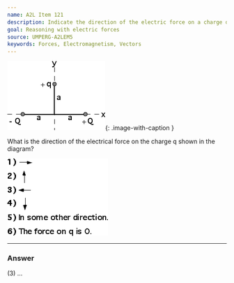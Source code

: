 ```yaml
---
name: A2L Item 121
description: Indicate the direction of the electric force on a charge due to two other charges.
goal: Reasoning with electric forces
source: UMPERG-A2LEM5
keywords: Forces, Electromagnetism, Vectors
---
```


![Item121_fig1.gif](../images/Item121_fig1.gif){: .image-with-caption } 

What is the direction of the electrical force on the charge q shown in
the diagram?

![Item121_fig2.gif](../images/Item121_fig2.gif)

<hr/>

### Answer

(3)
...
